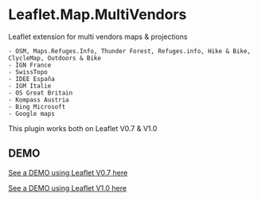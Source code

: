 # Leaflet.Map.MultiVendors
Leaflet extension for multi vendors maps & projections
```
- OSM, Maps.Refuges.Info, Thunder Forest, Refuges.info, Hike & Bike, ClycleMap, Outdoors & Bike
- IGN France
- SwissTopo
- IDEE España
- IGM Italie
- OS Great Britain
- Kompass Austria
- Bing Microsoft
- Google maps
```

This plugin works both on Leaflet V0.7 & V1.0

DEMO
----
[See a DEMO using Leaflet V0.7 here](http://dominique92.github.io/MyLeaflet/github.com/Dominique92/Leaflet.Map.MultiVendors/)

[See a DEMO using Leaflet V1.0 here](http://dominique92.github.io/MyLeaflet/github.com/Dominique92/Leaflet.Map.MultiVendors/test/index-v1.0.html)
